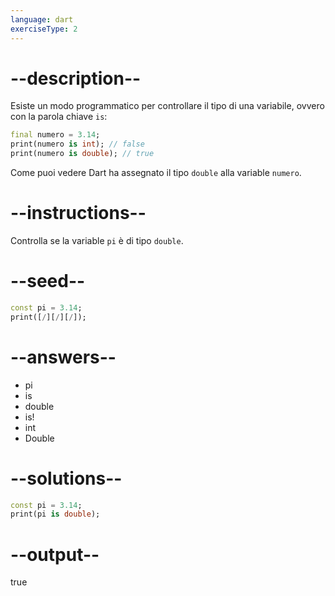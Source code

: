 ```yaml
---
language: dart
exerciseType: 2
---
```


# --description--

Esiste un modo programmatico per controllare il tipo di una variabile, ovvero con la parola chiave `is`:
```dart
final numero = 3.14;
print(numero is int); // false
print(numero is double); // true
```

Come puoi vedere Dart ha assegnato il tipo `double` alla variable `numero`.

# --instructions--

Controlla se la variable `pi` è di tipo `double`.

# --seed--

```dart
const pi = 3.14;
print([/][/][/]);
```

# --answers--

- pi
-  is 
- double
-  is! 
- int
- Double

# --solutions--

```dart
const pi = 3.14;
print(pi is double);
```

# --output--

true
